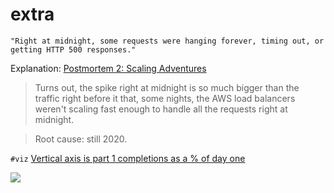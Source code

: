 # extra

```
"Right at midnight, some requests were hanging forever, timing out, or getting HTTP 500 responses."
```
Explanation: [Postmortem 2: Scaling Adventures
](https://www.reddit.com/r/adventofcode/comments/k9lt09/postmortem_2_scaling_adventures/)

>  Turns out, the spike right at midnight is so much bigger than the traffic right before it that, some nights, the AWS load balancers weren't scaling fast enough to handle all the requests right at midnight.

> Root cause: still 2020.

`#viz` [Vertical axis is part 1 completions as a % of day one](https://www.reddit.com/r/adventofcode/comments/k9qf0m/maybe_why_it_feels_easier_this_year/)

[![](https://i.imgur.com/vbf72pP.jpg)](https://i.imgur.com/vbf72pP.jpg)
